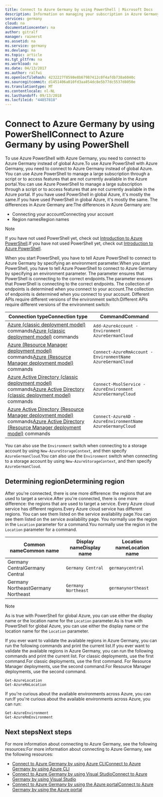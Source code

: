 ```yaml
---
title: Connect to Azure Germany by using PowerShell | Microsoft Docs
description: Information on managing your subscription in Azure Germany by using PowerShell
services: germany
cloud: na
documentationcenter: na
author: gitralf
manager: rainerst
ms.assetid: na
ms.service: germany
ms.devlang: na
ms.topic: article
ms.tgt_pltfrm: na
ms.workload: na
ms.date: 04/13/2017
ms.author: ralfwi
ms.openlocfilehash: 4232227f8598e8b67987412c0f4afdb738a6040c
ms.sourcegitcommit: d1451406a010fd3aa854dc8e5b77dc5537d8050e
ms.translationtype: MT
ms.contentlocale: nl-NL
ms.lasthandoff: 09/13/2018
ms.locfileid: "44857818"
---
```

# <a name="connect-to-azure-germany-by-using-powershell"></a><span data-ttu-id="7b181-103">Connect to Azure Germany by using PowerShell</span><span class="sxs-lookup"><span data-stu-id="7b181-103">Connect to Azure Germany by using PowerShell</span></span>
<span data-ttu-id="7b181-104">To use Azure PowerShell with Azure Germany, you need to connect to Azure Germany instead of global Azure.</span><span class="sxs-lookup"><span data-stu-id="7b181-104">To use Azure PowerShell with Azure Germany, you need to connect to Azure Germany instead of global Azure.</span></span> <span data-ttu-id="7b181-105">You can use Azure PowerShell to manage a large subscription through a script or to access features that are not currently available in the Azure portal.</span><span class="sxs-lookup"><span data-stu-id="7b181-105">You can use Azure PowerShell to manage a large subscription through a script or to access features that are not currently available in the Azure portal.</span></span> <span data-ttu-id="7b181-106">If you have used PowerShell in global Azure, it's mostly the same.</span><span class="sxs-lookup"><span data-stu-id="7b181-106">If you have used PowerShell in global Azure, it's mostly the same.</span></span> <span data-ttu-id="7b181-107">The differences in Azure Germany are:</span><span class="sxs-lookup"><span data-stu-id="7b181-107">The differences in Azure Germany are:</span></span>

* <span data-ttu-id="7b181-108">Connecting your account</span><span class="sxs-lookup"><span data-stu-id="7b181-108">Connecting your account</span></span>
* <span data-ttu-id="7b181-109">Region names</span><span class="sxs-lookup"><span data-stu-id="7b181-109">Region names</span></span>

> [!NOTE]
> <span data-ttu-id="7b181-110">If you have not used PowerShell yet, check out [Introduction to Azure PowerShell](/powershell/azure/overview).</span><span class="sxs-lookup"><span data-stu-id="7b181-110">If you have not used PowerShell yet, check out [Introduction to Azure PowerShell](/powershell/azure/overview).</span></span>


<span data-ttu-id="7b181-111">When you start PowerShell, you have to tell Azure PowerShell to connect to Azure Germany by specifying an environment parameter.</span><span class="sxs-lookup"><span data-stu-id="7b181-111">When you start PowerShell, you have to tell Azure PowerShell to connect to Azure Germany by specifying an environment parameter.</span></span> <span data-ttu-id="7b181-112">The parameter ensures that PowerShell is connecting to the correct endpoints.</span><span class="sxs-lookup"><span data-stu-id="7b181-112">The parameter ensures that PowerShell is connecting to the correct endpoints.</span></span> <span data-ttu-id="7b181-113">The collection of endpoints is determined when you connect to your account.</span><span class="sxs-lookup"><span data-stu-id="7b181-113">The collection of endpoints is determined when you connect to your account.</span></span> <span data-ttu-id="7b181-114">Different APIs require different versions of the environment switch:</span><span class="sxs-lookup"><span data-stu-id="7b181-114">Different APIs require different versions of the environment switch:</span></span>

| <span data-ttu-id="7b181-115">Connection type</span><span class="sxs-lookup"><span data-stu-id="7b181-115">Connection type</span></span> | <span data-ttu-id="7b181-116">Command</span><span class="sxs-lookup"><span data-stu-id="7b181-116">Command</span></span> |
| --- | --- |
| <span data-ttu-id="7b181-117">[Azure (classic deployment model)](https://msdn.microsoft.com/library/dn708504.aspx) commands</span><span class="sxs-lookup"><span data-stu-id="7b181-117">[Azure (classic deployment model)](https://msdn.microsoft.com/library/dn708504.aspx) commands</span></span> |`Add-AzureAccount -Environment AzureGermanCloud` |
| <span data-ttu-id="7b181-118">[Azure (Resource Manager deployment model)](https://msdn.microsoft.com/library/mt125356.aspx) commands</span><span class="sxs-lookup"><span data-stu-id="7b181-118">[Azure (Resource Manager deployment model)](https://msdn.microsoft.com/library/mt125356.aspx) commands</span></span> |`Connect-AzureRmAccount -EnvironmentName AzureGermanCloud` |
| <span data-ttu-id="7b181-119">[Azure Active Directory (classic deployment model)](https://msdn.microsoft.com/library/azure/jj151815.aspx) commands</span><span class="sxs-lookup"><span data-stu-id="7b181-119">[Azure Active Directory (classic deployment model)](https://msdn.microsoft.com/library/azure/jj151815.aspx) commands</span></span> |`Connect-MsolService -AzureEnvironment AzureGermanyCloud` |
| <span data-ttu-id="7b181-120">[Azure Active Directory (Resource Manager deployment model)](https://msdn.microsoft.com/library/azure/mt757189.aspx) commands</span><span class="sxs-lookup"><span data-stu-id="7b181-120">[Azure Active Directory (Resource Manager deployment model)](https://msdn.microsoft.com/library/azure/mt757189.aspx) commands</span></span> |`Connect-AzureAD -AzureEnvironmentName AzureGermanyCloud` |

<span data-ttu-id="7b181-121">You can also use the `Environment` switch when connecting to a storage account by using `New-AzureStorageContext`, and then specify `AzureGermanCloud`.</span><span class="sxs-lookup"><span data-stu-id="7b181-121">You can also use the `Environment` switch when connecting to a storage account by using `New-AzureStorageContext`, and then specify `AzureGermanCloud`.</span></span>

## <a name="determining-region"></a><span data-ttu-id="7b181-122">Determining region</span><span class="sxs-lookup"><span data-stu-id="7b181-122">Determining region</span></span>
<span data-ttu-id="7b181-123">After you're connected, there is one more difference: the regions that are used to target a service.</span><span class="sxs-lookup"><span data-stu-id="7b181-123">After you're connected, there is one more difference: the regions that are used to target a service.</span></span> <span data-ttu-id="7b181-124">Every Azure cloud service has different regions.</span><span class="sxs-lookup"><span data-stu-id="7b181-124">Every Azure cloud service has different regions.</span></span> <span data-ttu-id="7b181-125">You can see them listed on the service availability page.</span><span class="sxs-lookup"><span data-stu-id="7b181-125">You can see them listed on the service availability page.</span></span> <span data-ttu-id="7b181-126">You normally use the region in the `Location` parameter for a command.</span><span class="sxs-lookup"><span data-stu-id="7b181-126">You normally use the region in the `Location` parameter for a command.</span></span>


| <span data-ttu-id="7b181-127">Common name</span><span class="sxs-lookup"><span data-stu-id="7b181-127">Common name</span></span> | <span data-ttu-id="7b181-128">Display name</span><span class="sxs-lookup"><span data-stu-id="7b181-128">Display name</span></span> | <span data-ttu-id="7b181-129">Location name</span><span class="sxs-lookup"><span data-stu-id="7b181-129">Location name</span></span> |
| --- | --- | --- |
| <span data-ttu-id="7b181-130">Germany Central</span><span class="sxs-lookup"><span data-stu-id="7b181-130">Germany Central</span></span> |`Germany Central` | `germanycentral` |
| <span data-ttu-id="7b181-131">Germany Northeast</span><span class="sxs-lookup"><span data-stu-id="7b181-131">Germany Northeast</span></span> |`Germany Northeast` | `germanynortheast` |


> [!NOTE]
> <span data-ttu-id="7b181-132">As is true with PowerShell for global Azure, you can use either the display name or the location name for the `Location` parameter.</span><span class="sxs-lookup"><span data-stu-id="7b181-132">As is true with PowerShell for global Azure, you can use either the display name or the location name for the `Location` parameter.</span></span>
>
>

<span data-ttu-id="7b181-133">If you ever want to validate the available regions in Azure Germany, you can run the following commands and print the current list.</span><span class="sxs-lookup"><span data-stu-id="7b181-133">If you ever want to validate the available regions in Azure Germany, you can run the following commands and print the current list.</span></span> <span data-ttu-id="7b181-134">For classic deployments, use the first command.</span><span class="sxs-lookup"><span data-stu-id="7b181-134">For classic deployments, use the first command.</span></span> <span data-ttu-id="7b181-135">For Resource Manager deployments, use the second command.</span><span class="sxs-lookup"><span data-stu-id="7b181-135">For Resource Manager deployments, use the second command.</span></span>

    Get-AzureLocation
    Get-AzureRmLocation

<span data-ttu-id="7b181-136">If you're curious about the available environments across Azure, you can run:</span><span class="sxs-lookup"><span data-stu-id="7b181-136">If you're curious about the available environments across Azure, you can run:</span></span>

    Get-AzureEnvironment
    Get-AzureRmEnvironment

## <a name="next-steps"></a><span data-ttu-id="7b181-137">Next steps</span><span class="sxs-lookup"><span data-stu-id="7b181-137">Next steps</span></span>
<span data-ttu-id="7b181-138">For more information about connecting to Azure Germany, see the following resources:</span><span class="sxs-lookup"><span data-stu-id="7b181-138">For more information about connecting to Azure Germany, see the following resources:</span></span>

* [<span data-ttu-id="7b181-139">Connect to Azure Germany by using Azure CLI</span><span class="sxs-lookup"><span data-stu-id="7b181-139">Connect to Azure Germany by using Azure CLI</span></span>](./germany-get-started-connect-with-cli.md)
* [<span data-ttu-id="7b181-140">Connect to Azure Germany by using Visual Studio</span><span class="sxs-lookup"><span data-stu-id="7b181-140">Connect to Azure Germany by using Visual Studio</span></span>](./germany-get-started-connect-with-vs.md)
* [<span data-ttu-id="7b181-141">Connect to Azure Germany by using the Azure portal</span><span class="sxs-lookup"><span data-stu-id="7b181-141">Connect to Azure Germany by using the Azure portal</span></span>](./germany-get-started-connect-with-portal.md)




